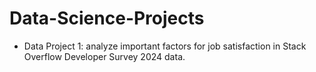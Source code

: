 # Data-Science-Projects

* Data Project 1: analyze important factors for job satisfaction in Stack Overflow Developer Survey 2024 data.
